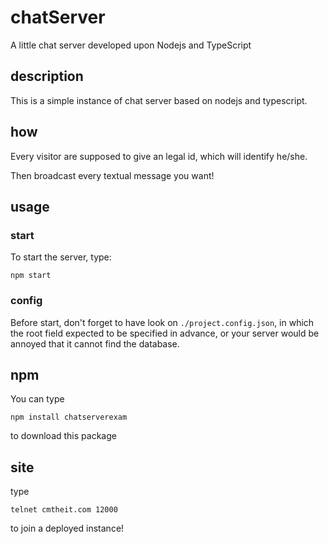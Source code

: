 # chatServer
A little chat server developed upon Nodejs and TypeScript

## description
This is a simple instance of chat server based on nodejs and typescript.
## how
<!--todo: finish this part.-->
Every visitor are supposed to give an legal id, which will identify he/she.

Then broadcast every textual message you want!
## usage
### start
To start the server, type:
```shell
npm start
```
### config

Before start, don't forget to have look on `./project.config.json`, in which the root field expected to be specified in advance, or your server would be annoyed that it cannot find the database.

## npm
You can type
```shell
npm install chatserverexam
```
to download this package

## site
type
```shell
telnet cmtheit.com 12000
```
to join a deployed instance!